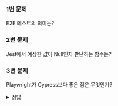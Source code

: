 ### 1번 문제

E2E 테스트의 의미는?

### 2번 문제

Jest에서 예상한 값이 Null인지 판단하는 함수는?

### 3번 문제

Playwright가 Cypress보다 좋은 점은 무엇인가?

<details>
<summary>정답</summary>
1번 문제 정답 : End to End, 처음부터 끝까지 모든 작업을 테스트한다는 의미이다.

2번 문제 정답 : toBeNull()

3번 문제 정답 : Playwright는 테스트를 병렬로 진행해서 Cypress보다 속도가 훨씬 빠르다.

</details>
